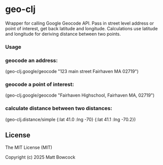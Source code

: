 # geo-clj

Wrapper for calling Google Geocode API. Pass in street level address or point of interest, get back latitude and longitude. Calculations use latitude and longitude for deriving distance between two points. 

### Usage

### geocode an address:
(geo-clj.google/geocode "123 main street Fairhaven MA 02719")

### geocode a point of interest:
(geo-clj.google/geocode "Fairhaven Highschool, Fairhaven MA, 02719")

### calculate distance between two distances:
(geo-clj.distance/simple {:lat 41.0 :lng -70} {:lat 41.1 :lng -70.2})

## License

The MIT License (MIT)

Copyright (c) 2025 Matt Bowcock
